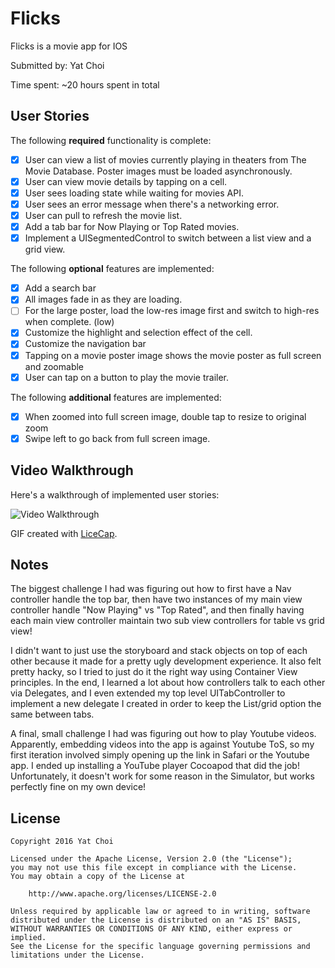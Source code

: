 # Flicks

Flicks is a movie app for IOS

Submitted by: Yat Choi

Time spent: ~20 hours spent in total

## User Stories

The following **required** functionality is complete:

* [x] User can view a list of movies currently playing in theaters from The Movie Database. Poster images must be loaded asynchronously.
* [x] User can view movie details by tapping on a cell.
* [x] User sees loading state while waiting for movies API.
* [x] User sees an error message when there's a networking error.
* [x] User can pull to refresh the movie list.
* [x] Add a tab bar for Now Playing or Top Rated movies.
* [x] Implement a UISegmentedControl to switch between a list view and a grid view.

The following **optional** features are implemented:
* [x] Add a search bar
* [x] All images fade in as they are loading.
* [ ] For the large poster, load the low-res image first and switch to high-res when complete. (low)
* [x] Customize the highlight and selection effect of the cell.
* [x] Customize the navigation bar
* [x] Tapping on a movie poster image shows the movie poster as full screen and zoomable
* [x] User can tap on a button to play the movie trailer.

The following **additional** features are implemented:

- [x] When zoomed into full screen image, double tap to resize to original zoom
- [x] Swipe left to go back from full screen image.

## Video Walkthrough

Here's a walkthrough of implemented user stories:

<img src='http://imgur.com/PSvqhq3.gif' title='Video Walkthrough' width='' alt='Video Walkthrough' />

GIF created with [LiceCap](http://www.cockos.com/licecap/).

## Notes

The biggest challenge I had was figuring out how to first have a Nav controller handle the top bar,
then have two instances of my main view controller handle "Now Playing" vs "Top Rated", and then
finally having each main view controller maintain two sub view controllers for table vs grid view!

I didn't want to just use the storyboard and stack objects on top of each other because it made
for a pretty ugly development experience. It also felt pretty hacky, so I tried to just do it the
right way using Container View principles. In the end, I learned a lot about how controllers talk
to each other via Delegates, and I even extended my top level UITabController to implement a
new delegate I created in order to keep the List/grid option the same between tabs.

A final, small challenge I had was figuring out how to play Youtube videos. Apparently, embedding
videos into the app is against Youtube ToS, so my first iteration involved simply opening up the
link in Safari or the Youtube app. I ended up installing a YouTube player Cocoapod that did the job!
Unfortunately, it doesn't work for some reason in the Simulator, but works perfectly fine on my
own device!

## License

    Copyright 2016 Yat Choi

    Licensed under the Apache License, Version 2.0 (the "License");
    you may not use this file except in compliance with the License.
    You may obtain a copy of the License at

        http://www.apache.org/licenses/LICENSE-2.0

    Unless required by applicable law or agreed to in writing, software
    distributed under the License is distributed on an "AS IS" BASIS,
    WITHOUT WARRANTIES OR CONDITIONS OF ANY KIND, either express or implied.
    See the License for the specific language governing permissions and
    limitations under the License.
